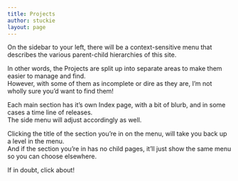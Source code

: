```yaml
---
title: Projects
author: stuckie
layout: page
---
```

On the sidebar to your left, there will be a context-sensitive menu that describes the various parent-child hierarchies of this site.

In other words, the Projects are split up into separate areas to make them easier to manage and find.  
However, with some of them as incomplete or dire as they are, I&#8217;m not wholly sure you&#8217;d want to find them!

Each main section has it&#8217;s own Index page, with a bit of blurb, and in some cases a time line of releases.  
The side menu will adjust accordingly as well.

Clicking the title of the section you&#8217;re in on the menu, will take you back up a level in the menu.  
And if the section you&#8217;re in has no child pages, it&#8217;ll just show the same menu so you can choose elsewhere.

If in doubt, click about!